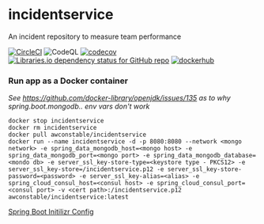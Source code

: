 # incidentservice
An incident repository to measure team performance

[![CircleCI](https://circleci.com/gh/awconstable/incidentservice.svg?style=shield)](https://circleci.com/gh/awconstable/incidentservice)
![CodeQL](https://github.com/awconstable/incidentservice/workflows/CodeQL/badge.svg)
[![codecov](https://codecov.io/gh/awconstable/incidentservice/branch/main/graph/badge.svg)](https://codecov.io/gh/awconstable/incidentservice)
[![Libraries.io dependency status for GitHub repo](https://img.shields.io/librariesio/github/awconstable/incidentservice.svg)](https://libraries.io/github/awconstable/incidentservice)
[![dockerhub](https://img.shields.io/docker/pulls/awconstable/incidentservice.svg)](https://cloud.docker.com/repository/docker/awconstable/incidentservice)

### Run app as a Docker container

*See https://github.com/docker-library/openjdk/issues/135 as to why spring.boot.mongodb.. env vars don't work*

```
docker stop incidentservice
docker rm incidentservice
docker pull awconstable/incidentservice
docker run --name incidentservice -d -p 8080:8080 --network <mongo network> -e spring_data_mongodb_host=<mongo host> -e spring_data_mongodb_port=<mongo port> -e spring_data_mongodb_database=<mondo db> -e server_ssl_key-store-type=<keystore type - PKCS12> -e server_ssl_key-store=/incidentservice.p12 -e server_ssl_key-store-password=<password> -e server_ssl_key-alias=<alias> -e spring_cloud_consul_host=<consul host> -e spring_cloud_consul_port=<consul port> -v <cert path>:/incidentservice.p12 awconstable/incidentservice:latest
```

[Spring Boot Initilizr Config](https://start.spring.io/#!type=maven-project&language=java&platformVersion=2.4.0.RELEASE&packaging=jar&jvmVersion=11&groupId=team&artifactId=incidentservice&name=incidentservice&description=A%20deployments%20repository%20to%20measure%20team%20performance&packageName=team.incidentservice&dependencies=devtools,lombok,web,data-mongodb,testcontainers,security,actuator,prometheus,cloud-starter-consul-discovery,cloud-starter-consul-config)